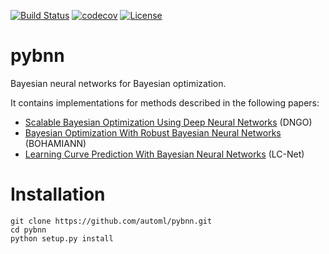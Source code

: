 [![Build Status](https://travis-ci.org/automl/pybnn.svg?branch=master)](https://travis-ci.org/automl/pybnn)
[![codecov](https://codecov.io/gh/automl/pybnn/branch/master/graph/badge.svg)](https://codecov.io/gh/automl/pybnn)
[![License](https://img.shields.io/badge/License-BSD%203--Clause-blue.svg)](https://github.com/automl/pybnn/blob/master/LICENSE)

# pybnn
Bayesian neural networks for Bayesian optimization.

 It contains implementations for methods described in the following papers:
 - [Scalable Bayesian Optimization Using Deep Neural Networks](https://arxiv.org/pdf/1502.05700.pdf) (DNGO)
 - [Bayesian Optimization With Robust Bayesian Neural Networks](https://ml.informatik.uni-freiburg.de/papers/16-NIPS-BOHamiANN.pdf) (BOHAMIANN)
 - [Learning Curve Prediction With Bayesian Neural Networks](http://ml.informatik.uni-freiburg.de/papers/17-ICLR-LCNet.pdf) (LC-Net)

# Installation

    git clone https://github.com/automl/pybnn.git
    cd pybnn
    python setup.py install

